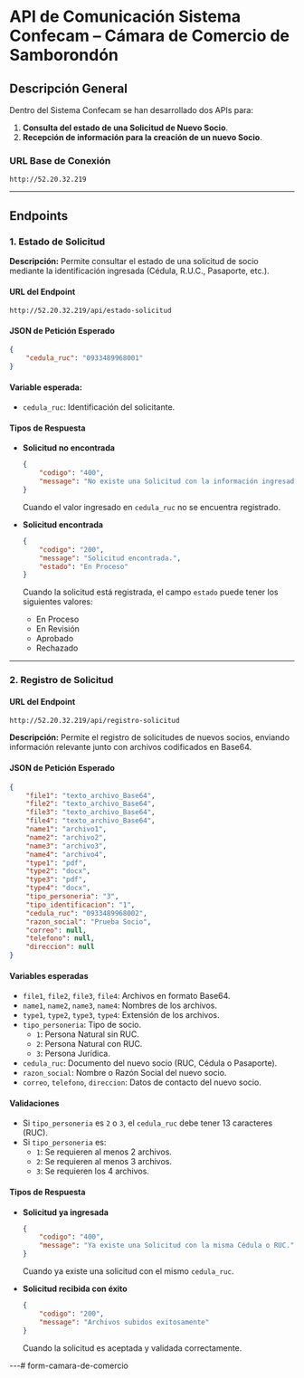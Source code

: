 # API de Comunicación Sistema Confecam – Cámara de Comercio de Samborondón

## Descripción General

Dentro del Sistema Confecam se han desarrollado dos APIs para:
1. **Consulta del estado de una Solicitud de Nuevo Socio**.
2. **Recepción de información para la creación de un nuevo Socio**.

### URL Base de Conexión
`http://52.20.32.219`

---

## Endpoints

### 1. Estado de Solicitud

**Descripción:**
Permite consultar el estado de una solicitud de socio mediante la identificación ingresada (Cédula, R.U.C., Pasaporte, etc.).

#### **URL del Endpoint**
`http://52.20.32.219/api/estado-solicitud`

#### **JSON de Petición Esperado**
```json
{
    "cedula_ruc": "0933489968001"
}
```

#### **Variable esperada:**
- `cedula_ruc`: Identificación del solicitante.

#### **Tipos de Respuesta**

- **Solicitud no encontrada**
  ```json
  {
      "codigo": "400",
      "message": "No existe una Solicitud con la información ingresada."
  }
  ```
  Cuando el valor ingresado en `cedula_ruc` no se encuentra registrado.

- **Solicitud encontrada**
  ```json
  {
      "codigo": "200",
      "message": "Solicitud encontrada.",
      "estado": "En Proceso"
  }
  ```
  Cuando la solicitud está registrada, el campo `estado` puede tener los siguientes valores:
  - En Proceso
  - En Revisión
  - Aprobado
  - Rechazado

---

### 2. Registro de Solicitud
#### **URL del Endpoint**
`http://52.20.32.219/api/registro-solicitud`

**Descripción:**
Permite el registro de solicitudes de nuevos socios, enviando información relevante junto con archivos codificados en Base64.

#### **JSON de Petición Esperado**
```json
{
    "file1": "texto_archivo_Base64",
    "file2": "texto_archivo_Base64",
    "file3": "texto_archivo_Base64",
    "file4": "texto_archivo_Base64",
    "name1": "archivo1",
    "name2": "archivo2",
    "name3": "archivo3",
    "name4": "archivo4",
    "type1": "pdf",
    "type2": "docx",
    "type3": "pdf",
    "type4": "docx",
    "tipo_personeria": "3",
    "tipo_identificacion": "1",
    "cedula_ruc": "0933489968002",
    "razon_social": "Prueba Socio",
    "correo": null,
    "telefono": null,
    "direccion": null
}
```

#### **Variables esperadas**
- `file1`, `file2`, `file3`, `file4`: Archivos en formato Base64.
- `name1`, `name2`, `name3`, `name4`: Nombres de los archivos.
- `type1`, `type2`, `type3`, `type4`: Extensión de los archivos.
- `tipo_personeria`: Tipo de socio.
  - `1`: Persona Natural sin RUC.
  - `2`: Persona Natural con RUC.
  - `3`: Persona Jurídica.
- `cedula_ruc`: Documento del nuevo socio (RUC, Cédula o Pasaporte).
- `razon_social`: Nombre o Razón Social del nuevo socio.
- `correo`, `telefono`, `direccion`: Datos de contacto del nuevo socio.

#### **Validaciones**
- Si `tipo_personeria` es `2` o `3`, el `cedula_ruc` debe tener 13 caracteres (RUC).
- Si `tipo_personeria` es:
  - `1`: Se requieren al menos 2 archivos.
  - `2`: Se requieren al menos 3 archivos.
  - `3`: Se requieren los 4 archivos.

#### **Tipos de Respuesta**

- **Solicitud ya ingresada**
  ```json
  {
      "codigo": "400",
      "message": "Ya existe una Solicitud con la misma Cédula o RUC."
  }
  ```
  Cuando ya existe una solicitud con el mismo `cedula_ruc`.

- **Solicitud recibida con éxito**
  ```json
  {
      "codigo": "200",
      "message": "Archivos subidos exitosamente"
  }
  ```
  Cuando la solicitud es aceptada y validada correctamente.

---# form-camara-de-comercio
